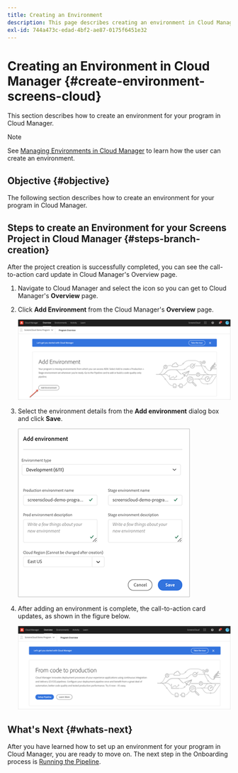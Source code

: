 ```yaml
---
title: Creating an Environment
description: This page describes creating an environment in Cloud Manager for Screens as a Cloud Service.
exl-id: 744a473c-edad-4bf2-ae87-0175f6451e32
---
```

# Creating an Environment in Cloud Manager {#create-environment-screens-cloud}

This section describes how to create an environment for your program in Cloud Manager.

>[!NOTE]
>See [Managing Environments in Cloud Manager](https://experienceleague.adobe.com/docs/experience-manager-cloud-service/content/implementing/using-cloud-manager/manage-environments.html?lang=en) to learn how the user can create an environment.

## Objective {#objective}

The following section describes how to create an environment for your program in Cloud Manager.

## Steps to create an Environment for your Screens Project in Cloud Manager {#steps-branch-creation}

After the project creation is successfully completed, you can see the call-to-action card update in Cloud Manager's Overview page. 

1. Navigate to Cloud Manager and select the icon so you can get to Cloud Manager's **Overview** page.
 
1. Click **Add Environment** from the Cloud Manager's **Overview** page.

   ![image](/help/screens-cloud/assets/onboarding/add-environ1.png)
 
1. Select the environment details from the **Add environment** dialog box and click **Save**.

   ![image](/help/screens-cloud/assets/onboarding/add-environ2.png)

1. After adding an environment is complete, the call-to-action card updates, as shown in the figure below.

   ![image](/help/screens-cloud/assets/onboarding/add-environ3a.png)

## What's Next {#whats-next}

After you have learned how to set up an environment for your program in Cloud Manager, you are ready to move on. The next step in the Onboarding process is [Running the Pipeline](/help/screens-cloud/onboarding-screens-cloud/running-a-pipeline.md).
